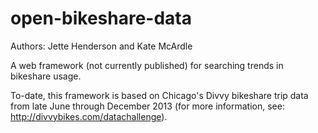 open-bikeshare-data
===================
Authors: Jette Henderson and Kate McArdle

A web framework (not currently published) for searching trends in bikeshare usage.

To-date, this framework is based on Chicago's Divvy bikeshare trip data from late June through December 2013 (for more information, see: http://divvybikes.com/datachallenge).
